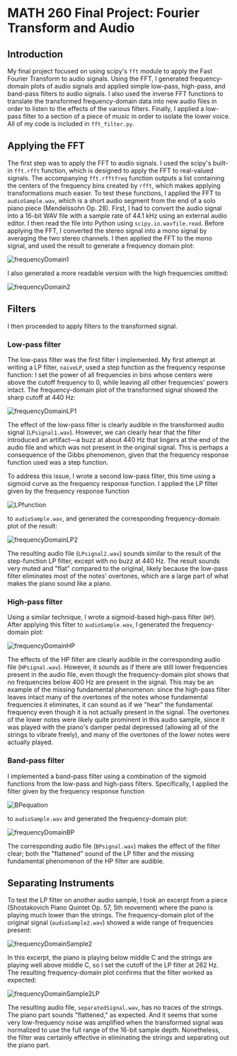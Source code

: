 # MATH 260 Final Project: Fourier Transform and Audio

## Introduction

My final project focused on using scipy's `fft` module to apply the Fast Fourier Transform to audio signals. Using the FFT, I generated frequency-domain plots of audio signals and applied simple low-pass, high-pass, and band-pass filters to audio signals. I also used the inverse FFT functions to translate the transformed frequency-domain data into new audio files in order to listen to the effects of the various filters. Finally, I applied a low-pass filter to a section of a piece of music in order to isolate the lower voice. All of my code is included in `fft_filter.py`.

## Applying the FFT

The first step was to apply the FFT to audio signals. I used the scipy's built-in `fft.rfft` function, which is designed to apply the FFT to real-valued signals. The accompanying `fft.rfftfreq` function outputs a list containing the centers of the frequency bins created by `rfft`, which makes applying transformations much easier. To test these functions, I applied the FFT to `audioSample.wav`, which is a short audio segment from the end of a solo piano piece (Mendelssohn Op. 28). First, I had to convert the audio signal into a 16-bit WAV file with a sample rate of 44.1 kHz using an external audio editor. I then read the file into Python using `scipy.io.wavfile.read`. Before applying the FFT, I converted the stereo signal into a mono signal by averaging the two stereo channels. I then applied the FFT to the mono signal, and used the result to generate a frequency domain plot:

![frequencyDomain1](sampleFreqPlot.png)

I also generated a more readable version with the high frequencies omitted:

![frequencyDomain2](sampleFreqPlotTrimmed.png)

## Filters

I then proceeded to apply filters to the transformed signal.

### Low-pass filter

The low-pass filter was the first filter I implemented. My first attempt at writing a LP filter, `naiveLP`, used a step function as the frequency response function: I set the power of all frequencies in bins whose centers were above the cutoff frequency to 0, while leaving all other frequencies' powers intact. The frequency-domain plot of the transformed signal showed the sharp cutoff at 440 Hz:

![frequencyDomainLP1](sampleSigmoidLP.png)

The effect of the low-pass filter is clearly audible in the transformed audio signal (`LPsignal1.wav`). However, we can clearly hear that the filter introduced an artifact—a buzz at about 440 Hz that lingers at the end of the audio file and which was not present in the original signal. This is perhaps a consequence of the Gibbs phenomenon, given that the frequency response function used was a step function. 

To address this issue, I wrote a second low-pass filter, this time using a sigmoid curve as the frequency response function. I applied the LP filter given by the frequency response function

![LPfunction](./equations/LPequation.png)

to `audioSample.wav`, and generated the corresponding frequency-domain plot of the result:

![frequencyDomainLP2](sampleSigmoidLP.png)

The resulting audio file (`LPsignal2.wav`) sounds similar to the result of the step-function LP filter, except with no buzz at 440 Hz. The result sounds very muted and "flat" compared to the original, likely because the low-pass filter eliminates most of the notes' overtones, which are a large part of what makes the piano sound like a piano.

### High-pass filter

Using a similar technique, I wrote a sigmoid-based high-pass filter (`HP`). After applying this filter to `audioSample.wav`, I generated the frequency-domain plot:

![frequencyDomainHP](sampleSigmoidHP.png)

The effects of the HP filter are clearly audible in the corresponding audio file (`HPsignal.wav`). However, it sounds as if there are still lower frequencies present in the audio file, even though the frequency-domain plot shows that no frequencies below 400 Hz are present in the signal. This may be an example of the missing fundamental phenomenon: since the high-pass filter leaves intact many of the overtones of the notes whose fundamental frequencies it eliminates, it can sound as if we "hear" the fundamental frequency even though it is not actually present in the signal. The overtones of the lower notes were likely quite prominent in this audio sample, since it was played with the piano's damper pedal depressed (allowing all of the strings to vibrate freely), and many of the overtones of the lower notes were actually played. 

### Band-pass filter

I implemented a band-pass filter using a combination of the sigmoid functions from the low-pass and high-pass filters. Specifically, I applied the filter given by the frequency response function

![BPequation](./equations/BPequation.png)


to `audioSample.wav` and generated the frequency-domain plot:

![frequencyDomainBP](sampleSigmoidBP.png)

The corresponding audio file (`BPsignal.wav`) makes the effect of the filter clear; both the "flattened" sound of the LP filter and the missing fundamental phenomenon of the HP filter are audible. 

## Separating Instruments

To test the LP filter on another audio sample, I took an excerpt from a piece (Shostakovich Piano Quintet Op. 57, 5th movement) where the piano is playing much lower than the strings. The frequency-domain plot of the original signal (`audioSample2.wav`) showed a wide range of frequencies present:

![frequencyDomainSample2](sampleFreqPlot2.png)

In this excerpt, the piano is playing below middle C and the strings are playing well above middle C, so I set the cutoff of the LP filter at 262 Hz. The resulting frequency-domain plot confirms that the filter worked as expected:

![frequencyDomainSample2LP](sampleSigmoidLP2.png)

The resulting audio file, `separatedSignal.wav`, has no traces of the strings. The piano part sounds "flattened," as expected. And it seems that some very low-frequency noise was amplified when the transformed signal was normalized to use the full range of the 16-bit sample depth. Nonetheless, the filter was certainly effective in eliminating the strings and separating out the piano part.
